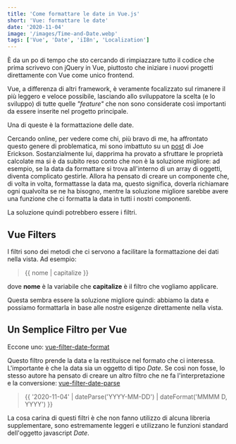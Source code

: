 ```yaml
---
title: 'Come formattare le date in Vue.js'
short: 'Vue: formattare le date'
date: '2020-11-04'
image: '/images/Time-and-Date.webp'
tags: ['Vue', 'Date', 'iI8n', 'Localization']
---
```


È da un po di tempo che sto cercando di rimpiazzare tutto il codice che prima scrivevo con jQuery in Vue, piuttosto che iniziare i nuovi progetti direttamente con Vue come unico frontend.

Vue, a differenza di altri framework, è veramente focalizzato sul rimanere il più leggero e veloce possibile, lasciando allo sviluppatore la scelta (e lo sviluppo) di tutte quelle *"feature"* che non sono considerate così importanti da essere inserite nel progetto principale.

Una di queste è la formattazione delle date.

Cercando online, per vedere come chi, più bravo di me, ha affrontato questo genere di problematica, mi sono imbattuto su un [post](https://jerickson.net/how-to-format-dates-in-vue/) di Joe Erickson.
Sostanzialmente lui, dapprima ha provato a sfruttare le proprietà calcolate ma si è da subito reso conto che non è la soluzione migliore: ad esempio,  se la data da formattare si trova all'interno di un array di oggetti, diventa complicato gestirle.
Allora ha pensato di creare un componente che, di volta in volta, formattasse la data ma, questo significa, doverla richiamare ogni qualvolta se ne ha bisogno, mentre la soluzione migliore sarebbe avere una funzione che ci formatta la data in tutti i nostri componenti.

La soluzione quindi potrebbero essere i filtri.

## Vue Filters

I filtri sono dei metodi che ci servono a facilitare la formattazione dei dati nella vista. Ad esempio:

> {{ nome | capitalize }}

dove **nome** è la variabile che **capitalize** è il filtro che vogliamo applicare.

Questa sembra essere la soluzione migliore quindi: abbiamo la data e possiamo formattarla in base alle nostre esigenze direttamente nella vista.

## Un Semplice Filtro per Vue

Eccone uno: [vue-filter-date-format](https://github.com/vuejs-community/vue-filter-date-format)

Questo filtro prende la data e la restituisce nel formato che ci interessa. L'importante è che la data sia un oggetto di tipo *Date*. Se così non fosse, lo stesso autore ha pensato di creare un altro filtro che ne fa l'interpretazione e la conversione: [vue-filter-date-parse](https://github.com/vuejs-community/vue-filter-date-parse)

> {{ '2020-11-04' | dateParse('YYYY-MM-DD') | dateFormat('MMMM D, YYYY') }}

La cosa carina di questi filtri è che non fanno utilizzo di alcuna libreria supplementare, sono estremamente leggeri e utilizzano le funzioni standard dell'oggetto javascript *Date*.
